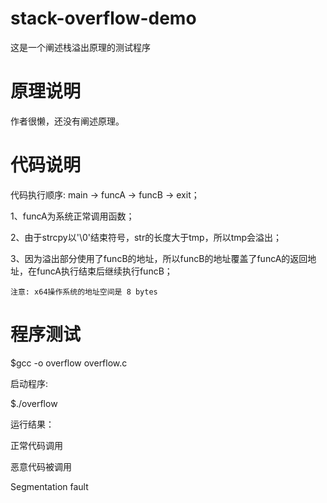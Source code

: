 # stack-overflow-demo
这是一个阐述栈溢出原理的测试程序
# 原理说明
作者很懒，还没有阐述原理。
# 代码说明
代码执行顺序:
	main -> funcA -> funcB -> exit；
	
1、funcA为系统正常调用函数；

2、由于strcpy以'\0'结束符号，str的长度大于tmp，所以tmp会溢出；

3、因为溢出部分使用了funcB的地址，所以funcB的地址覆盖了funcA的返回地址，在funcA执行结束后继续执行funcB；

	注意: x64操作系统的地址空间是 8 bytes
# 程序测试
$gcc -o overflow overflow.c

启动程序:

$./overflow

运行结果：

 正常代码调用

 恶意代码被调用

 Segmentation fault

